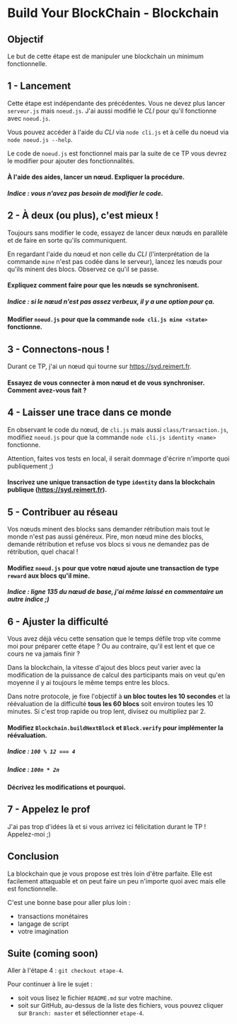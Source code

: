 # Build Your BlockChain - Blockchain

## Objectif

Le but de cette étape est de manipuler une blockchain un minimum fonctionnelle.

## 1 - Lancement

Cette étape est indépendante des précédentes. Vous ne devez plus lancer `serveur.js` mais `noeud.js`. J'ai aussi modifié le *CLI* pour qu'il fonctionne avec `noeud.js`.

Vous pouvez accéder à l'aide du *CLI* via `node cli.js` et à celle du noeud via `node noeud.js --help`.

Le code de `noeud.js` est fonctionnel mais par la suite de ce TP vous devrez le modifier pour ajouter des fonctionnalités.

#### À l'aide des aides, lancer un nœud. Expliquer la procédure.

##### Indice : vous **n**'avez **pas** besoin de modifier le code.

## 2 - À deux (ou plus), c'est mieux !

Toujours sans modifier le code, essayez de lancer deux nœuds en parallèle et de faire en sorte qu'ils communiquent.

En regardant l'aide du nœud et non celle du *CLI* (l'interprétation de la commande `mine` n'est pas codée dans le serveur), lancez les nœuds pour qu'ils minent des blocs. Observez ce qu'il se passe.

#### Expliquez comment faire pour que les nœuds se synchronisent.

##### Indice : si le nœud n'est pas assez verbeux, il y a une option pour ça.

#### Modifier `noeud.js` pour que la commande `node cli.js mine <state>` fonctionne.

## 3 - Connectons-nous !

Durant ce TP, j'ai un nœud qui tourne sur https://syd.reimert.fr.

#### Essayez de vous connecter à mon nœud et de vous synchroniser. Comment avez-vous fait ?

## 4 - Laisser une trace dans ce monde

En observant le code du nœud, de `cli.js` mais aussi `class/Transaction.js`, modifiez `noeud.js` pour que la commande `node cli.js identity <name>` fonctionne.

Attention, faites vos tests en local, il serait dommage d'écrire n'importe quoi publiquement ;)

#### Inscrivez une unique transaction de type `identity` dans la blockchain publique (https://syd.reimert.fr).

## 5 - Contribuer au réseau

Vos nœuds minent des blocks sans demander rétribution mais tout le monde n'est pas aussi généreux. Pire, mon nœud mine des blocks, demande rétribution et refuse vos blocs si vous ne demandez pas de rétribution, quel chacal !

#### Modifiez `noeud.js` pour que votre nœud ajoute une transaction de type `reward` aux blocs qu'il mine.

##### Indice : ligne 135 du nœud de base, j'ai même laissé en commentaire un autre indice ;)

## 6 - Ajuster la difficulté

Vous avez déjà vécu cette sensation que le temps défile trop vite comme moi pour préparer cette étape ? Ou au contraire, qu'il est lent et que ce cours ne va jamais finir ?

Dans la blockchain, la vitesse d'ajout des blocs peut varier avec la modification de la puissance de calcul des participants mais on veut qu'en moyenne il y ai toujours le même temps entre les blocs.

Dans notre protocole, je fixe l'objectif à **un bloc toutes les 10 secondes** et la réévaluation de la difficulté **tous les 60 blocs** soit environ toutes les 10 minutes. Si c'est trop rapide ou trop lent, divisez ou multipliez par 2.

#### Modifiez `Blockchain.buildNextBlock` et `Block.verify` pour implémenter la réévaluation.

##### Indice : `100 % 12 === 4`

##### Indice : `100n * 2n`

#### Décrivez les modifications et pourquoi.

## 7 - Appelez le prof

J'ai pas trop d'idées là et si vous arrivez ici félicitation durant le TP ! Appelez-moi ;)

## Conclusion

La blockchain que je vous propose est très loin d'être parfaite. Elle est facilement attaquable et on peut faire un peu n'importe quoi avec mais elle est fonctionnelle.

C'est une bonne base pour aller plus loin :
- transactions monétaires
- langage de script
- votre imagination

## Suite (coming soon)

Aller à l'étape 4 : `git checkout etape-4`.

Pour continuer à lire le sujet :

* soit vous lisez le fichier `README.md` sur votre machine.
* soit sur GitHub, au-dessus de la liste des fichiers, vous pouvez cliquer sur `Branch: master` et sélectionner `etape-4`.

